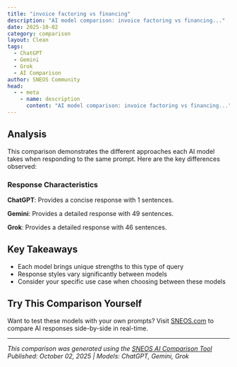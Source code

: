 ```yaml
---
title: "invoice factoring vs financing"
description: "AI model comparison: invoice factoring vs financing..."
date: 2025-10-02
category: comparison
layout: Clean
tags:
  - ChatGPT
  - Gemini
  - Grok
  - AI Comparison
author: SNEOS Community
head:
  - - meta
    - name: description
      content: "AI model comparison: invoice factoring vs financing..."
---
```


<ChatComparison
  title="invoice factoring vs financing"
  prompt="invoice factoring vs financing"
  :responses='{
    "ChatGPT": "Invoice factoring and invoice financing are both methods that businesses use to access cash quickly based on their accounts receivable, but they work in different ways. Here&#39;s a breakdown of both concepts:\n\n### Invoice Factoring:\n\n**Definition:** Invoice factoring is a financial transaction where a business sells its unpaid invoices (accounts receivable) to a third party, known as a factor, at a discount. \n\n**How It Works:**\n- A business submits its invoices to the factoring company.\n- The factor advances a percentage of the invoice value (typically 70% to 90%) to the business immediately.\n- The factor then takes over the responsibility of collecting payment from the customers.\n- Once the customers pay their invoices, the factor releases the remaining amount (minus a fee) back to the business.\n\n**Advantages:**\n- Immediate cash flow without taking on additional debt.\n- No need to worry about collecting payments from customers.\n- Can help stabilize cash flow for businesses with slow-paying clients.\n\n**Disadvantages:**\n- Costs can be higher than traditional financing.\n- Can be perceived negatively by customers if they know a third party is collecting payments.\n- Businesses lose direct control over the collection process.\n\n### Invoice Financing:\n\n**Definition:** Invoice financing, often referred to as \"accounts receivable financing,\" allows a business to borrow money against its unpaid invoices while retaining control over the collection of those invoices.\n\n**How It Works:**\n- A business uses its invoices as collateral to secure a loan or line of credit from a financial institution.\n- The lender provides a cash advance based on the value of the invoices (usually a percentage of the total).\n- The business is still responsible for collecting payment from its customers.\n- Once customers pay the invoices, the business repays the lender, plus interest and any fees.\n\n**Advantages:**\n- Retains control over the collection process and customer relationships.\n- Can often result in lower costs compared to factoring.\n- Suitable for businesses that have strong collection capabilities.\n\n**Disadvantages:**\n- Still incurs debt; repayments are required regardless of customer payment schedules.\n- Can be dependent on the creditworthiness of the business.\n- May require a longer application process than factoring.\n\n### Key Differences:\n\n1. **Ownership of Accounts Receivable:**\n   - In factoring, a business sells its invoices and transfers ownership to the factor.\n   - In financing, the business retains ownership of the invoices and is responsible for collecting payment.\n\n2. **Cash Flow and Control:**\n   - Factoring provides immediate cash flow and shifts collection efforts to the factor.\n   - Financing allows businesses to maintain control over collections while gaining quick access to funds.\n\n3. **Costs:**\n   - Factoring fees can be higher as it includes the cost of collection services.\n   - Financing usually incurs interest and may be lower in total costs if managed well.\n\n### Conclusion:\n\nWhen choosing between invoice factoring and invoice financing, businesses should consider their needs for cash flow, control over customer relationships, and the costs associated with each option. Each method has its own benefits and drawbacks, and the right choice depends on the specific circumstances of the business.",
    "Gemini": "Both invoice factoring and invoice financing (also known as accounts receivable financing) are ways for businesses to improve their cash flow by leveraging their outstanding invoices. However, they operate in fundamentally different ways, with different implications for the business.\n\nHere\u0027s a breakdown of the key differences:\n\n**Invoice Factoring:**\n\n*   **How it works:** You sell your invoices to a factoring company (the factor) at a discount. The factor then owns the invoice and is responsible for collecting payment from your customer.\n*   **Ownership of the Invoice:**  The factor **owns** the invoice.\n*   **Creditworthiness Focus:** The factor is primarily concerned with the **creditworthiness of your customer (the debtor)**, not your business.\n*   **Notification to Customers:** Customers are typically **notified** that their invoices have been factored and are instructed to pay the factor directly.\n*   **Funding Amount:**  You typically receive a percentage (e.g., 80-90%) of the invoice value upfront from the factor. The remaining balance (minus the factoring fee) is remitted to you when the customer pays.\n*   **Control Over Collections:** You **lose control** over the invoice collection process. The factor handles all communication and collection efforts with your customers.\n*   **Cost:** Factoring fees can be higher than invoice financing because the factor takes on the risk and administrative burden of collection. Fees are typically a percentage of the invoice value and can vary based on factors like the invoice amount, the customer\u0027s creditworthiness, and the length of the payment terms.\n*   **Suitability:** Best for businesses that:\n    *   Need immediate cash flow.\n    *   Have customers with strong credit ratings.\n    *   Are comfortable with a third party managing invoice collection.\n    *   May have difficulty obtaining traditional financing due to their own credit history.\n*   **Recourse vs. Non-Recourse:**\n    *   **Recourse Factoring:** If the customer doesn\u0027t pay due to insolvency or bankruptcy, you are responsible for repurchasing the invoice from the factor.\n    *   **Non-Recourse Factoring:** The factor assumes the risk of non-payment due to the customer\u0027s inability to pay.  Non-recourse factoring is usually more expensive.\n\n**Invoice Financing (Accounts Receivable Financing):**\n\n*   **How it works:** You borrow money using your invoices as collateral. The invoice serves as security for the loan.\n*   **Ownership of the Invoice:** You **retain ownership** of the invoice.\n*   **Creditworthiness Focus:** The lender is concerned with the **creditworthiness of your business**, as well as the quality of your accounts receivable.\n*   **Notification to Customers:** Customers are typically **not notified** that you are using invoice financing. You continue to manage the collection process.  Sometimes, a lockbox is set up where the customer remits payment which is then used to repay the loan to the finance company.\n*   **Funding Amount:** You typically receive a percentage (e.g., 70-90%) of the invoice value as a loan.\n*   **Control Over Collections:** You **retain control** over the invoice collection process. You are responsible for collecting payment from your customers and using those payments to repay the loan.\n*   **Cost:**  Invoice financing costs are generally lower than factoring fees because you are responsible for collections.  Costs are typically in the form of interest and fees on the borrowed amount.\n*   **Suitability:** Best for businesses that:\n    *   Need a loan to improve cash flow.\n    *   Have good relationships with their customers and want to maintain control over the collection process.\n    *   Have good credit and can qualify for a loan.\n*   **Recourse:**  Invoice financing is almost always **recourse**; you are responsible for repaying the loan regardless of whether the customer pays.\n\n**Here\u0027s a table summarizing the key differences:**\n\n| Feature          | Invoice Factoring                                    | Invoice Financing                                        |\n|-----------------|-------------------------------------------------------|-----------------------------------------------------------|\n| **Invoice Ownership** | Sold to the factor                                  | Retained by the business                                 |\n| **Credit Focus**  | Customer (Debtor)                                  | Business                                                  |\n| **Customer Notification** | Typically Notified                                 | Typically Not Notified                                    |\n| **Collection Management** | Handled by the factor                             | Handled by the business                                 |\n| **Cost**          | Higher fees                                           | Lower interest and fees                                  |\n| **Risk of Non-Payment**| May be assumed by the factor (non-recourse)          | Borne by the business (almost always recourse)             |\n| **Control**        | Less control over the collection process           | More control over the collection process                |\n| **Suitability**   | Businesses with weaker credit, strong customer credit | Businesses with strong credit, good customer relationships |\n\n**Which is right for you?**\n\n*   **Choose Invoice Factoring if:** You prioritize immediate cash flow and are willing to give up control over the collection process. You also want to transfer the risk of non-payment (with non-recourse factoring) and your customers have solid credit.\n\n*   **Choose Invoice Financing if:** You want to maintain control over your customer relationships and collections and can qualify for a loan based on your own creditworthiness.  You are comfortable with the responsibility of collecting payments and are willing to bear the risk of non-payment.\n\nUltimately, the best option depends on your specific business needs, financial situation, and risk tolerance. Carefully evaluate the costs, benefits, and implications of each approach before making a decision.  Consult with a financial advisor if you are unsure which option is right for your business.\n",
    "Grok": "Invoice factoring and invoice financing are both financial solutions that allow businesses to access cash by leveraging their accounts receivable (outstanding invoices). However, they differ in terms of structure, ownership, risk, and how they work. Here\u0027s a detailed comparison to help you understand the differences:\n\n---\n\n### **1. Invoice Factoring**\n- **Definition**: Invoice factoring is a financial arrangement where a business sells its unpaid invoices to a factoring company (factor) at a discount. The factoring company then takes on the responsibility of collecting payment from the business\u0027s customers.\n- **How It Works**:\n  1. A business sells its unpaid invoices to a factoring company.\n  2. The factoring company advances a percentage of the invoice value (typically 70-90%) to the business upfront.\n  3. The factoring company collects the full payment directly from the business\u2019s customers.\n  4. Once the invoice is paid, the factoring company remits the remaining balance to the business, minus a factoring fee (usually 1-5% of the invoice value).\n- **Ownership of Invoices**: The factoring company owns the invoices after they are sold.\n- **Risk**:\n  - **With Recourse**: If the customer fails to pay, the business must buy back the invoice or replace it with another.\n  - **Without Recourse**: The factoring company assumes the risk of non-payment (this is less common and often more expensive).\n- **Customer Interaction**: The factoring company typically interacts directly with the business\u2019s customers to collect payment, which means customers are aware of the arrangement.\n- **Cost**: Factoring fees are generally higher than traditional financing because the factor assumes collection responsibilities and sometimes credit risk.\n- **Best For**: Businesses with limited access to credit, inconsistent cash flow, or those who don\u2019t want to handle collections.\n\n---\n\n### **2. Invoice Financing**\n- **Definition**: Invoice financing is a type of loan or line of credit where a business borrows money using unpaid invoices as collateral. The business retains ownership of the invoices and is responsible for collecting payments from customers.\n- **How It Works**:\n  1. A business applies for financing with a lender, using unpaid invoices as collateral.\n  2. The lender advances a percentage of the invoice value (typically 80-90%) as a loan.\n  3. The business collects payment from its customers directly and uses the funds to repay the loan, plus interest or fees.\n- **Ownership of Invoices**: The business retains ownership of the invoices; they are only used as collateral.\n- **Risk**: The business bears the risk of non-payment by customers. If a customer doesn\u2019t pay, the business is still responsible for repaying the loan.\n- **Customer Interaction**: Customers are typically unaware of the financing arrangement since the business continues to handle invoicing and collections.\n- **Cost**: Invoice financing often has lower costs compared to factoring because the lender does not take on collection responsibilities or credit risk.\n- **Best For**: Businesses that want to maintain control over customer relationships and collections while accessing quick cash.\n\n---\n\n### **Key Differences**\n\n| Feature                 | Invoice Factoring                          | Invoice Financing                         |\n|-------------------------|--------------------------------------------|------------------------------------------|\n| **Nature**              | Sale of invoices                          | Loan against invoices                    |\n| **Ownership**           | Factor owns the invoices                  | Business owns the invoices               |\n| **Collection**          | Factor handles collections                | Business handles collections             |\n| **Customer Awareness**  | Customers know about the factor           | Customers are typically unaware          |\n| **Risk of Non-Payment** | Factor may bear risk (without recourse)   | Business bears the risk                  |\n| **Cost**                | Higher fees (1-5% of invoice value)       | Lower fees/interest rates                |\n| **Control**             | Less control over customer relationships  | More control over customer relationships |\n\n---\n\n### **Which Should You Choose?**\n- **Choose Invoice Factoring** if:\n  - You want to offload the burden of collections.\n  - You\u2019re okay with your customers knowing about the arrangement.\n  - You need immediate cash and don\u2019t qualify for traditional loans.\n- **Choose Invoice Financing** if:\n  - You want to maintain control over customer relationships and collections.\n  - You prefer a lower-cost option and can handle repayment even if customers delay payment.\n  - You have a good credit history and can qualify for a loan or line of credit.\n\n---\n\nBoth options are useful for improving cash flow, especially for businesses with long payment terms (e.g., 30, 60, or 90 days). The right choice depends on your business\u2019s specific needs, financial situation, and customer relationships. Always review the terms, fees, and conditions before signing an agreement with a factoring company or lender."
  }'
  published-date="11:36"
/>

## Analysis

This comparison demonstrates the different approaches each AI model takes when responding to the same prompt. Here are the key differences observed:

### Response Characteristics

**ChatGPT**: Provides a concise response with 1 sentences. 

**Gemini**: Provides a detailed response with 49 sentences. 

**Grok**: Provides a detailed response with 46 sentences. 

## Key Takeaways

- Each model brings unique strengths to this type of query
- Response styles vary significantly between models
- Consider your specific use case when choosing between these models

## Try This Comparison Yourself

Want to test these models with your own prompts? Visit [SNEOS.com](https://sneos.com) to compare AI responses side-by-side in real-time.

---

*This comparison was generated using the [SNEOS AI Comparison Tool](https://sneos.com)*
*Published: October 02, 2025 | Models: ChatGPT, Gemini, Grok*
